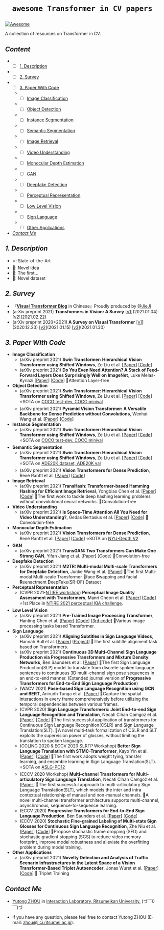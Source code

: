 # <p align=center>`awesome Transformer in CV papers`</p>

[![Awesome](https://cdn.rawgit.com/sindresorhus/awesome/d7305f38d29fed78fa85652e3a63e154dd8e8829/media/badge.svg)](https://github.com/sindresorhus/awesome)

A collection of resources on Transformer in CV.

## <span id="head-content"> *Content* </span>
* - [ ] [1. Description](#head1)
* - [ ] [2. Survey](#head2)
* - [ ] [3. Paper With Code](#head3)
  * - [ ] [Image Classification](#head-Image-Classification)
  * - [ ] [Object Detection](#head-Object-Detection)
  * - [ ] [Instance Segmentation](#head-Instance-Segmentation)
  * - [ ] [Semantic Segmentation](#head-Semantic-Segmentation)
  * - [ ] [Image Retrieval](#head-Image-Retrieval)
  * - [ ] [Video Understanding](#head-Video-Understanding)
  * - [ ] [Monocular Depth Estimation](#head-Monocular-Depth-Estimation)
  * - [ ] [GAN](#head-GAN)
  * - [ ] [Deepfake Detection](#head-Deepfake-Detection) 
  * - [ ] [Perceptual Representation](#head-Perceptual-Representation)
  * - [ ] [Low Level Vision](#head-Low-Level-Vision)
  * - [ ] [Sign Language](#head-Sign-Language)
  * - [ ] [Other Applications](#head-Other-Applications)
* [*Contact Me*](#head4)

## <span id="head1"> *1. Description* </span>
* ⭐: State-of-the-Art
* 🌱: Novel idea
* 📌: The first...
* 👑: Novel dataset

## <span id="head2"> *2. Survey* </span>
* 『[**Visual Transformer Blog**](https://blog.csdn.net/u014636245/article/details/116333223) in Chinese』Proudly produced by [@JieJi](https://blog.csdn.net/u014636245)
* (arXiv preprint 2021) **Transformers in Vision: A Survey** [[v1](https://arxiv.org/pdf/2101.01169v1.pdf)](2021.01.04) [[v2](https://arxiv.org/pdf/2101.01169.pdf)](2021.02.22)
* (arXiv preprint 2020+2021) **A Survey on Visual Transformer** [[v1](https://arxiv.org/pdf/2012.12556v1.pdf)](2020.12.23) [[v2](https://arxiv.org/pdf/2012.12556v2.pdf)](2021.01.15) [[v3](https://arxiv.org/pdf/2012.12556v3.pdf)](2021.01.30)
## <span id="head3"> *3. Paper With Code* </span>
  * <span id="head-Image-Classification"> **Image Classification**  </span>
      * (arXiv preprint 2021) **Swin Transformer: Hierarchical Vision Transformer using Shifted Windows**, Ze Liu et al. [[Paper](https://arxiv.org/pdf/2103.14030.pdf)] [[Code](https://github.com/microsoft/Swin-Transformer)] 
      * (arXiv preprint 2021) **Do You Even Need Attention? A Stack of Feed-Forward Layers Does Surprisingly Well on ImageNet**, Luke Melas-Kyriazi [[Paper](https://arxiv.org/pdf/2105.02723.pdf)] [[Code](https://github.com/lukemelas/do-you-even-need-attention)] 🌱Attention Layer-free 
  * <span id="head-Object-Detection"> **Object Detection**  </span>
      * (arXiv preprint 2021) **Swin Transformer: Hierarchical Vision Transformer using Shifted Windows**, Ze Liu et al. [[Paper](https://arxiv.org/pdf/2103.14030.pdf)] [[Code](https://github.com/SwinTransformer/Swin-Transformer-Object-Detection)] ⭐SOTA on [COCO test-dev, COCO minival](https://cocodataset.org/#home)
      * (arXiv preprint 2021) **Pyramid Vision Transformer: A Versatile Backbone for Dense Prediction without Convolutions**, Wenhai Wang et al. [[Paper](https://arxiv.org/pdf/2102.12122v1.pdf)] [[Code](https://github.com/whai362/PVT)] 
  * <span id="head-Instance-Segmentation"> **Instance Segmentation**  </span>
      * (arXiv preprint 2021) **Swin Transformer: Hierarchical Vision Transformer using Shifted Windows**, Ze Liu et al. [[Paper](https://arxiv.org/pdf/2103.14030.pdf)] [[Code](https://github.com/SwinTransformer/Swin-Transformer-Object-Detection)] ⭐SOTA on [COCO test-dev, COCO minival](https://cocodataset.org/#home)  
  * <span id="head-Semantic-Segmentation"> **Semantic Segmentation**  </span>
      * (arXiv preprint 2021) **Swin Transformer: Hierarchical Vision Transformer using Shifted Windows**, Ze Liu et al. [[Paper](https://arxiv.org/pdf/2103.14030.pdf)] [[Code](https://github.com/SwinTransformer/Swin-Transformer-Semantic-Segmentation)] ⭐SOTA on [ADE20K dataset, ADE20K val](https://groups.csail.mit.edu/vision/datasets/ADE20K/)
      * (arXiv preprint 2021) **Vision Transformers for Dense Prediction**, René Ranftl et al. [[Paper](https://arxiv.org/pdf/2103.13413.pdf)] [[Code](https://github.com/intel-isl/DPT)]
  * <span id="head-Image-Retrieval"> **Image Retrieval**  </span>
      * (arXiv preprint 2021) **TransHash: Transformer-based Hamming Hashing for Efficient Image Retrieval**, Yongbiao Chen et al. [[Paper](https://arxiv.org/pdf/2105.01823.pdf)] [[Code](Todo)] 📌The first work to tackle deep hashing learning problems without convolutional neural networks. 🌱Convolution-free 
 * <span id="head-Video-Understanding"> **Video Understanding**  </span>
      * (arXiv preprint 2021) **Is Space-Time Attention All You Need for Video Understanding?**, Gedas Bertasius et al. [[Paper](https://arxiv.org/pdf/2102.05095.pdf)] [[Code](https://github.com/facebookresearch/TimeSformer)] 🌱Convolution-free  
 * <span id="head-Monocular-Depth-Estimation"> **Monocular Depth Estimation**  </span>
      * (arXiv preprint 2021) **Vision Transformers for Dense Prediction**, René Ranftl et al. [[Paper](https://arxiv.org/pdf/2103.13413.pdf)] [[Code](https://github.com/intel-isl/DPT)] ⭐SOTA on [NYU-Depth V2](https://cs.nyu.edu/~silberman/datasets/nyu_depth_v2.html)
 * <span id="head-GAN"> **GAN**  </span>
      * (arXiv preprint 2021) **TransGAN: Two Transformers Can Make One Strong GAN**, Yifan Jiang et al. [[Paper](https://arxiv.org/pdf/2102.07074.pdf)] [[Code](https://github.com/VITA-Group/TransGAN)] 🌱Convolution-free
  * <span id="head-Deepfake-Detection"> **Deepfake Detection**  </span>
      * (arXiv preprint 2021) **M2TR: Multi-modal Multi-scale Transformers for Deepfake Detection**, Junke Wang et al. [[Paper](https://arxiv.org/pdf/2104.09770v2.pdf)] 📌The first Multi-modal Multi-scale Transformer 👑face **S**wapping and facial **R**eenactment **D**eep**F**ake(SR-DF) Dataset
  * <span id="head-Perceptual-Representation"> **Perceptual Representation** </span>
      * (CVPR 2021-[NTIRE workshop](https://data.vision.ee.ethz.ch/cvl/ntire21/)) **Perceptual Image Quality Assessment with Transformers**, Manri Cheon et al. [[Paper](https://arxiv.org/pdf/2104.14730.pdf)] [[Code](https://github.com/manricheon/IQT)] ⭐1st Place in [NTIRE 2021 perceptual IQA challenge](https://competitions.codalab.org/competitions/28050#learn_the_details). 
  * <span id="head-Low-Level-Vision"> **Low Level Vision**  </span>
      * (arXiv preprint 2021) **Pre-Trained Image Processing Transformer**, Hanting Chen et al. [[Paper](https://arxiv.org/pdf/2012.00364v2.pdf)] [[Code](https://github.com/huawei-noah/Pretrained-IPT)] [[3rd code](https://github.com/perseveranceLX/ImageProcessingTransformer)] 🌱Various image processing tasks based Transformer.
  * <span id="head-Sign-Language"> **Sign Language**  </span>
      * (arXiv preprint 2021) **Aligning Subtitles in Sign Language Videos**, Hannah Bull et al.  [[Paper](https://arxiv.org/pdf/2105.02877.pdf)] [[Project](https://www.robots.ox.ac.uk/~vgg/research/bslalign/)] 📌The first subtitle alignment task based on Transformers.
      * (arXiv preprint 2021) **Continuous 3D Multi-Channel Sign Language Production via Progressive Transformers and Mixture Density Networks**, Ben Saunders et al.  [[Paper](https://arxiv.org/pdf/2103.06982.pdf)]  📌The first Sign Language Production(SLP) model to translate from discrete spoken language sentences to continuous 3D multi-channel sign pose sequences in an end-to-end manner. (Extended journal version of **Progressive Transformers for End-to-End Sign Language Production**)
      * (WACV 2021) **Pose-based Sign Language Recognition using GCN and BERT**, Anirudh Tunga et al.  [[Paper](https://openaccess.thecvf.com/content/WACV2021W/HBU/papers/Tunga_Pose-Based_Sign_Language_Recognition_Using_GCN_and_BERT_WACVW_2021_paper.pdf)] 🌱Capture the spatial interactions in every frame comprehensively before utilizing the temporal dependencies between various frames.
      * (CVPR 2020) **Sign Language Transformers: Joint End-to-end Sign Language Recognition and Translation**, Necati Cihan Camgoz et al. [[Paper](https://openaccess.thecvf.com/content_CVPR_2020/papers/Camgoz_Sign_Language_Transformers_Joint_End-to-End_Sign_Language_Recognition_and_Translation_CVPR_2020_paper.pdf)] [[Code](https://github.com/neccam/slt)] 📌The first successful application of transformers for Continuous Sign Language Recognition(CSLR) and Sign Language Translation(SLT). 🌱A novel multi-task formalization of CSLR and SLT exploits the supervision power of glosses, without limiting the translation to spoken language.
      * (COLING 2020 & ECCV 2020 SLRTP Workshop) **Better Sign Language Translation with STMC-Transformer**, Kayo Yin et al. [[Paper](https://arxiv.org/pdf/2004.00588v2.pdf)] [[Code](https://github.com/kayoyin/transformer-slt)] 📌The first work adopts weight tying, transfer learning, and ensemble learning in Sign Language Translation(SLT). ⭐SOTA on [ASLG-PC12](https://achrafothman.net/site/english-asl-gloss-parallel-corpus-2012-aslg-pc12/)
      * (ECCV 2020 Workshop) **Multi-channel Transformers for Multi-articulatory Sign Language Translation**, Necati Cihan Camgoz et al.  [[Paper](https://link.springer.com/content/pdf/10.1007%2F978-3-030-66823-5_18.pdf)] 📌The first successful approach to multi-articulatory Sign Language Translation(SLT), which models the inter and intra contextual relationship of manual and non-manual channels. 🌱A novel multi-channel transformer architecture supports multi-channel, asynchronous, sequence-to-sequence learning.
      * (ECCV 2020) **Progressive Transformers for End-to-End Sign Language Production**, Ben Saunders et al. [[Paper](https://link.springer.com/content/pdf/10.1007%2F978-3-030-58621-8_40.pdf)] [[Code](https://github.com/BenSaunders27/ProgressiveTransformersSLP)]
      * (ECCV 2020) **Stochastic Fine-grained Labeling of Multi-state Sign Glosses for Continuous Sign Language Recognition**, Zhe Niu et al. [[Paper](https://link.springer.com/content/pdf/10.1007%2F978-3-030-58517-4_11.pdf)] [[Code](https://github.com/zheniu/stochastic-cslr)] 🌱Propose stochastic frame dropping (SFD) and stochastic gradient stopping (SGS) to reduce video memory footprint, improve model robustness and alleviate the overfitting problem during model training.
  * <span id="head-Other-Applications"> **Other Applications**  </span>
      * (arXiv preprint 2021) **Novelty Detection and Analysis of Traffic Scenario Infrastructures in  the Latent Space of a Vision Transformer-Based Triplet Autoencoder**, Jonas Wurst et al. [[Paper](https://arxiv.org/pdf/2105.01924.pdf)] [[Code](https://github.com/JWTHI/ViTAL-SCENE)] 🌱 Triplet Training

## <span id="head4"> *Contact Me* </span>

* [Yutong ZHOU](https://github.com/Yutong-Zhou-cv) in [Interaction Laboratory, Ritsumeikan University.](https://github.com/Rits-Interaction-Laboratory) (づ￣0￣)づ

* If you have any question, please feel free to contact Yutong ZHOU (E-mail: <zhou@i.ci.ritsumei.ac.jp>).
